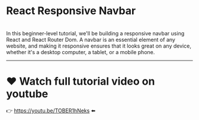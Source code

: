 # React Responsive Navbar
<br/>
In this beginner-level tutorial, we'll be building a responsive navbar using React and React Router Dom. A navbar is an essential element of any website, and making it responsive ensures that it looks great on any device, whether it's a desktop computer, a tablet, or a mobile phone.

____

# ❤️ Watch full tutorial video on youtube
👉 https://youtu.be/TOBER1hNeks ⬅️
